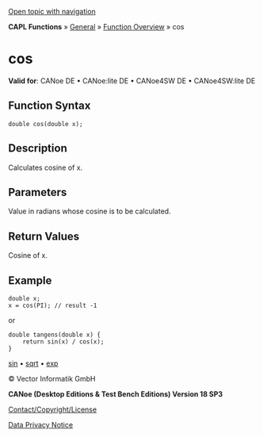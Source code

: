 [Open topic with navigation](../../../../../CANoeDEFamily.htm#Topics/CAPLFunctions/Other/Functions/CAPLfunctionCos.md)

**CAPL Functions** » [General](../CAPLGeneralStartPage.md) » [Function Overview](../CAPLfunctionsGeneralOverview.md) » cos

# cos

**Valid for**: CANoe DE • CANoe:lite DE • CANoe4SW DE • CANoe4SW:lite DE

## Function Syntax

```plaintext
double cos(double x);
```

## Description

Calculates cosine of x.

## Parameters

Value in radians whose cosine is to be calculated.

## Return Values

Cosine of x.

## Example

```plaintext
double x;
x = cos(PI); // result -1
```

or

```plaintext
double tangens(double x) {
    return sin(x) / cos(x);
}
```

[sin](CAPLfunctionSin.md) • [sqrt](CAPLfunctionSqrt.md) • [exp](CAPLfunctionExp.md)

© Vector Informatik GmbH

**CANoe (Desktop Editions & Test Bench Editions) Version 18 SP3**

[Contact/Copyright/License](../../../Shared/ContactCopyrightLicense.md)

[Data Privacy Notice](https://www.vector.com/int/en/company/get-info/privacy-policy/)